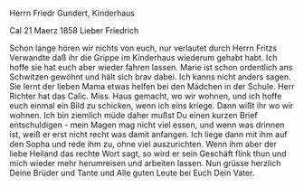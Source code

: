 Herrn Friedr Gundert, Kinderhaus

 Cal 21 Maerz 1858
Lieber Friedrich

Schon lange hören wir nichts von euch, nur verlautet durch Herrn Fritzs Verwandte daß ihr die Grippe im Kinderhaus wiederum gehabt habt. Ich hoffe sie hat euch aber wieder fahren lassen. Marie ist schon ordentlich ans Schwitzen gewöhnt und hält sich brav dabei. Ich kanns nicht anders sagen. Sie lernt der lieben Mama etwas helfen bei den Mädchen in der Schule. Herr Richter hat das Calic. Miss. Haus gemacht, wo wir wohnen, und ich hoffe euch einmal ein Bild zu schicken, wenn ich eins kriege. Dann wißt ihr wo wir wohnen. Ich bin ziemlich müde daher mußst Du einen kurzen Brief entschuldigen - mein Magen mag nicht viel essen, und wenn was drinnen ist, weiß er erst nicht recht was damit anfangen. Ich liege dann mit ihm auf den Sopha und rede ihm zu, ohne viel auszurichten. Wenn ihm aber der liebe Heiland das rechte Wort sagt, so wird er sein Geschäft flink thun und mich wieder mehr herumreisen und arbeiten lassen. Nun grüsse herzlich Deine Brüder und Tante und Alle guten Leute bei Euch
 Dein Vater.

